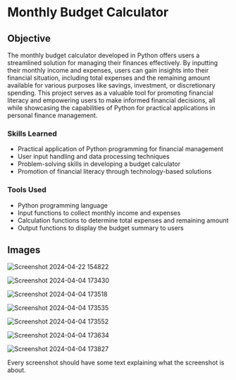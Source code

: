 # Monthly Budget Calculator

## Objective
The monthly budget calculator developed in Python offers users a streamlined solution for managing their finances effectively. By inputting their monthly income and expenses, users can gain insights into their financial situation, including total expenses and the remaining amount available for various purposes like savings, investment, or discretionary spending. This project serves as a valuable tool for promoting financial literacy and empowering users to make informed financial decisions, all while showcasing the capabilities of Python for practical applications in personal finance management.

### Skills Learned

- Practical application of Python programming for financial management
- User input handling and data processing techniques
- Problem-solving skills in developing a budget calculator
- Promotion of financial literacy through technology-based solutions
### Tools Used

- Python programming language
- Input functions to collect monthly income and expenses
- Calculation functions to determine total expenses and remaining amount
- Output functions to display the budget summary to users
## Images


![Screenshot 2024-04-22 154822](https://github.com/sarch25/Monthly-Budget-Calculator/assets/130470960/4a811ccb-6b5c-4458-83bc-74952184ff26)

![Screenshot 2024-04-04 173430](https://github.com/sarch25/Monthly-Budget-Calculator/assets/130470960/95da48e6-936c-44f3-9db5-e0bd0d894afd)

![Screenshot 2024-04-04 173518](https://github.com/sarch25/Monthly-Budget-Calculator/assets/130470960/67cac23a-7a45-460b-8929-6d964f4ad69e)

![Screenshot 2024-04-04 173535](https://github.com/sarch25/Monthly-Budget-Calculator/assets/130470960/06aa13e6-eaec-408e-810e-7c6fdcf97053)

![Screenshot 2024-04-04 173552](https://github.com/sarch25/Monthly-Budget-Calculator/assets/130470960/8ba79118-6c4c-494f-86a5-859cd30670d1)

![Screenshot 2024-04-04 173634](https://github.com/sarch25/Monthly-Budget-Calculator/assets/130470960/d84a4813-a549-4135-8f01-3b06290d3643)

![Screenshot 2024-04-04 173827](https://github.com/sarch25/Monthly-Budget-Calculator/assets/130470960/5f9d8bcc-989a-4320-8759-f9a90e093287)










Every screenshot should have some text explaining what the screenshot is about.
